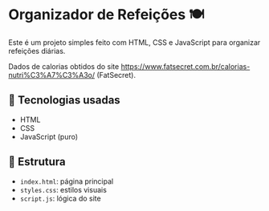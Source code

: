 # Organizador de Refeições 🍽️

Este é um projeto simples feito com HTML, CSS e JavaScript para organizar refeições diárias.

Dados de calorias obtidos do site https://www.fatsecret.com.br/calorias-nutri%C3%A7%C3%A3o/ (FatSecret).

## 🚀 Tecnologias usadas

- HTML
- CSS
- JavaScript (puro)

## 📂 Estrutura

- `index.html`: página principal
- `styles.css`: estilos visuais
- `script.js`: lógica do site
